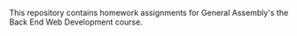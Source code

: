 This repository contains homework assignments for General Assembly's the Back End Web Development course.
